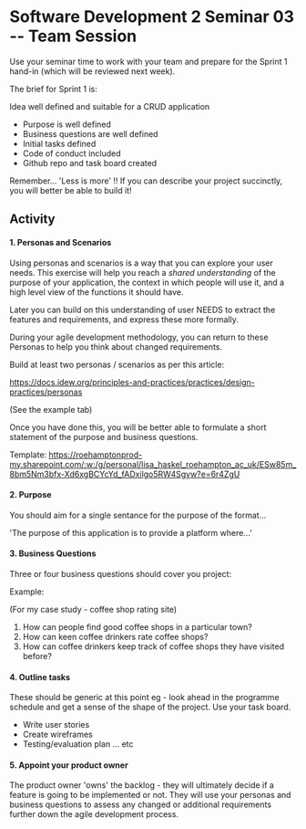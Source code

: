 # Software Development 2 Seminar 03 -- Team Session

Use your seminar time to work with your team and prepare for the Sprint 1 hand-in (which will be reviewed next week).

The brief for Sprint 1 is:

Idea well defined and suitable for a CRUD application
  * Purpose is well defined
  * Business questions are well defined
  * Initial tasks defined
  * Code of conduct included
  * Github repo and task board created 

Remember... 'Less is more' !!  If you can describe your project succinctly, you will better be able to build it!



## Activity

#### 1. Personas and Scenarios

Using personas and scenarios is a way that you can explore your user needs.  This exercise will help you reach a *shared understanding* of the purpose of your application, the context in which people will use it, and a high level view of the functions it should have.  

Later you can build on this understanding of user NEEDS to extract the features and requirements, and express these more formally.

During your agile development methodology, you can return to these Personas to help you think about changed requirements.

Build at least two personas / scenarios as per this article:

https://docs.idew.org/principles-and-practices/practices/design-practices/personas  

(See the example tab)

Once you have done this, you will be better able to formulate a short statement of the purpose and business questions.

Template: https://roehamptonprod-my.sharepoint.com/:w:/g/personal/lisa_haskel_roehampton_ac_uk/ESw85m_8bm5Nm3bfx-Xd6xgBCYcYd_fADxilgo5RW4Sgyw?e=6r4ZgU

#### 2. Purpose

You should aim for a single sentance for the purpose of the format...

'The purpose of this application is to provide a platform where...'

#### 3. Business Questions

Three or four business questions should cover you project:

Example:

(For my case study - coffee shop rating site)

1. How can people find good coffee shops in a particular town?
2. How can keen coffee drinkers rate coffee shops?
3. How can coffee drinkers keep track of coffee shops they have visited before?

#### 4. Outline tasks

These should be generic at this point eg - look ahead in the programme schedule and get a sense of the shape of the project.  Use your task board.

 * Write user stories
 * Create wireframes
 * Testing/evaluation plan 
... etc

#### 5. Appoint your product owner

The product owner 'owns' the backlog - they will ultimately decide if a feature is going to be implemented or not.  They will use your personas and business questions to assess any changed or additional requirements further down the agile development process.


